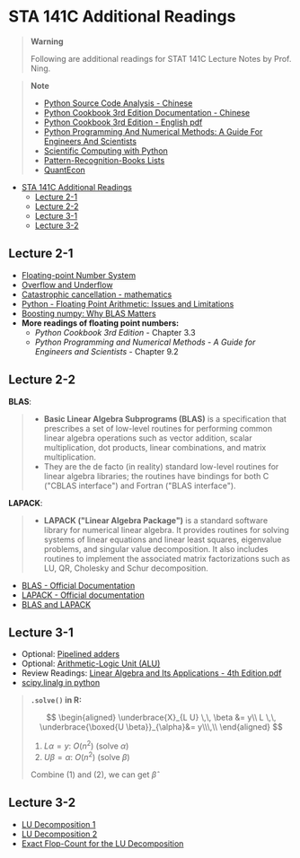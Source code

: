 # STA 141C Additional Readings

> **Warning**
>
> Following are additional readings for STAT 141C Lecture Notes by Prof. Ning.

> **Note**
> 
> * [Python Source Code Analysis - Chinese](https://flaggo.github.io/python3-source-code-analysis/)
> * [Python Cookbook 3rd Edition Documentation - Chinese](https://python3-cookbook.readthedocs.io/zh_CN/latest/index.html)
> * [Python Cookbook 3rd Edition - English pdf](http://bedford-computing.co.uk/learning/wp-content/uploads/2015/10/Python-Cookbook-3rd-Edition.pdf)
> * [Python Programming And Numerical Methods: A Guide For Engineers And Scientists](https://pythonnumericalmethods.berkeley.edu/notebooks/Index.html)
> * [Scientific Computing with Python](https://caam37830.github.io/book/index.html)
> * [Pattern-Recognition-Books Lists](https://github.com/manjunath5496/Pattern-Recognition-Books)
> * [QuantEcon](https://quantecon.org/)

- [STA 141C Additional Readings](#sta-141c-additional-readings)
  - [Lecture 2-1](#lecture-2-1)
  - [Lecture 2-2](#lecture-2-2)
  - [Lecture 3-1](#lecture-3-1)
  - [Lecture 3-2](#lecture-3-2)

## Lecture 2-1
* [Floating-point Number System](https://www.dspguide.com/ch4/3.htm)
* [Overflow and Underflow](https://www.educative.io/answers/what-are-overflow-and-underflow)
* [Catastrophic cancellation - mathematics](https://www.cs.utexas.edu/users/flame/laff/alaff/a2appendix-catastrophic-cancellation.html)
* [Python - Floating Point Arithmetic: Issues and Limitations](https://docs.python.org/3/tutorial/floatingpoint.html)
* [Boosting numpy: Why BLAS Matters](https://markus-beuckelmann.de/blog/boosting-numpy-blas.html)
* **More readings of floating point numbers:**
  * *Python Cookbook 3rd Edition* - Chapter 3.3
  * *Python Programming and Numerical Methods - A Guide for Engineers and Scientists* - Chapter 9.2

## Lecture 2-2

**BLAS**:
> * **Basic Linear Algebra Subprograms (BLAS)** is a specification that prescribes a set of low-level routines for performing common linear algebra operations such as vector addition, scalar multiplication, dot products, linear combinations, and matrix multiplication.
> * They are the de facto (in reality) standard low-level routines for linear algebra libraries; the routines have bindings for both C ("CBLAS interface") and Fortran ("BLAS interface").

**LAPACK**:
> * **LAPACK ("Linear Algebra Package")** is a standard software library for numerical linear algebra. It provides routines for solving systems of linear equations and linear least squares, eigenvalue problems, and singular value decomposition. It also includes routines to implement the associated matrix factorizations such as LU, QR, Cholesky and Schur decomposition.

* [BLAS - Official Documentation](https://netlib.org/blas/)
* [LAPACK - Official documentation](https://netlib.org/lapack/)
* [BLAS and LAPACK](https://caam37830.github.io/book/02_linear_algebra/blas_lapack.html)

## Lecture 3-1
* Optional: [Pipelined adders](https://ieeexplore.ieee.org/document/485573)
* Optional: [Arithmetic-Logic Unit (ALU)](https://www.techtarget.com/whatis/definition/arithmetic-logic-unit-ALU)
* Review Readings: [Linear Algebra and Its Applications - 4th Edition.pdf](https://github.com/alfords/Linear-Algebra-and-Its-Applications/blob/master/Linear%20Algebra%20and%20Its%20Applications%20-%204th%20Edition.pdf)
* [scipy.linalg in python](https://docs.scipy.org/doc/scipy/tutorial/linalg.html)

> **`.solve()` in R:**
>
>$$
\begin{aligned}
    \underbrace{X}_{L U} \,\, \beta &= y\\
    L \,\, \underbrace{\boxed{U \beta}}_{\alpha}&= y\\\,\\
\end{aligned}
$$
> 1. $L \alpha = y$: $O(n^2)$ (solve $\alpha$)
> 2. $U \beta = \alpha$: $O(n^2)$ (solve $\beta$)
> 
> Combine (1) and (2), we can get $\hat{\beta}$

## Lecture 3-2
* [LU Decomposition 1](https://www.math.ucdavis.edu/~linear/old/notes11.pdf)
* [LU Decomposition 2](https://www.math.ucdavis.edu/~anne/WQ2007/mat67-Ln-LU_Factorization.pdf)
* [Exact Flop-Count for the LU Decomposition](https://cscproxy.mpi-magdeburg.mpg.de/mpcsc/lehre/2016_WS_SC/handouts/handout_LU_counting.pdf)

